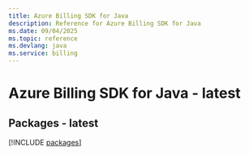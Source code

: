 ```yaml
---
title: Azure Billing SDK for Java
description: Reference for Azure Billing SDK for Java
ms.date: 09/04/2025
ms.topic: reference
ms.devlang: java
ms.service: billing
---
```

# Azure Billing SDK for Java - latest
## Packages - latest
[!INCLUDE [packages](billing-index.md)]